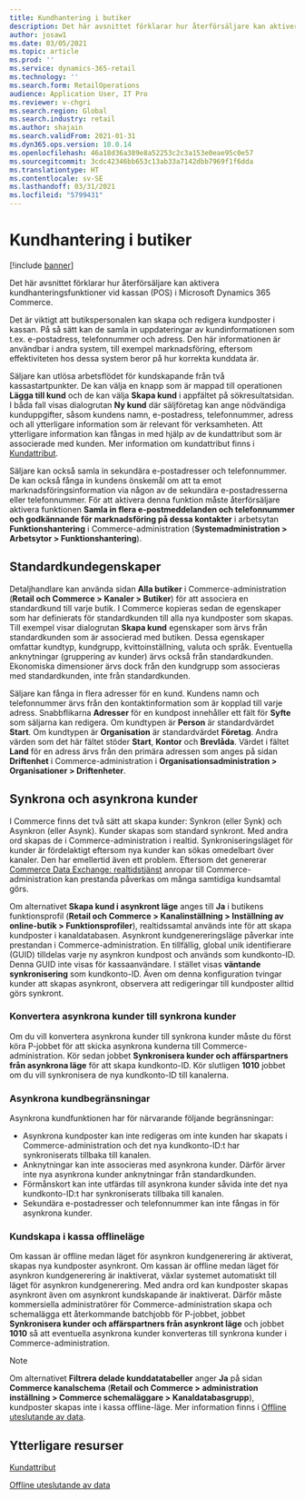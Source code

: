 ```yaml
---
title: Kundhantering i butiker
description: Det här avsnittet förklarar hur återförsäljare kan aktivera kundhanteringsfunktioner vid kassan (POS) i Microsoft Dynamics 365 Commerce.
author: josaw1
ms.date: 03/05/2021
ms.topic: article
ms.prod: ''
ms.service: dynamics-365-retail
ms.technology: ''
ms.search.form: RetailOperations
audience: Application User, IT Pro
ms.reviewer: v-chgri
ms.search.region: Global
ms.search.industry: retail
ms.author: shajain
ms.search.validFrom: 2021-01-31
ms.dyn365.ops.version: 10.0.14
ms.openlocfilehash: 46a18d36a389e8a52253c2c3a153e0eae95c0e57
ms.sourcegitcommit: 3cdc42346bb653c13ab33a7142dbb7969f1f6dda
ms.translationtype: HT
ms.contentlocale: sv-SE
ms.lasthandoff: 03/31/2021
ms.locfileid: "5799431"
---
```

# <a name="customer-management-in-stores"></a>Kundhantering i butiker

[!include [banner](includes/banner.md)]

Det här avsnittet förklarar hur återförsäljare kan aktivera kundhanteringsfunktioner vid kassan (POS) i Microsoft Dynamics 365 Commerce.

Det är viktigt att butikspersonalen kan skapa och redigera kundposter i kassan. På så sätt kan de samla in uppdateringar av kundinformationen som t.ex. e-postadress, telefonnummer och adress. Den här informationen är användbar i andra system, till exempel marknadsföring, eftersom effektiviteten hos dessa system beror på hur korrekta kunddata är.

Säljare kan utlösa arbetsflödet för kundskapande från två kassastartpunkter. De kan välja en knapp som är mappad till operationen **Lägga till kund** och de kan välja **Skapa kund** i appfältet på sökresultatsidan. I båda fall visas dialogrutan **Ny kund** där säljföretag kan ange nödvändiga kunduppgifter, såsom kundens namn, e-postadress, telefonnummer, adress och all ytterligare information som är relevant för verksamheten. Att ytterligare information kan fångas in med hjälp av de kundattribut som är associerade med kunden. Mer information om kundattribut finns i [Kundattribut](dev-itpro/customer-attributes.md).

Säljare kan också samla in sekundära e-postadresser och telefonnummer. De kan också fånga in kundens önskemål om att ta emot marknadsföringsinformation via någon av de sekundära e-postadresserna eller telefonnummer. För att aktivera denna funktion måste återförsäljare aktivera funktionen **Samla in flera e-postmeddelanden och telefonnummer och godkännande för marknadsföring på dessa kontakter** i arbetsytan **Funktionshantering** i Commerce-administration (**Systemadministration \> Arbetsytor \> Funktionshantering**).

## <a name="default-customer-properties"></a>Standardkundegenskaper

Detaljhandlare kan använda sidan **Alla butiker** i Commerce-administration (**Retail och Commerce \> Kanaler \> Butiker**) för att associera en standardkund till varje butik. I Commerce kopieras sedan de egenskaper som har definierats för standardkunden till alla nya kundposter som skapas. Till exempel visar dialogrutan **Skapa kund** egenskaper som ärvs från standardkunden som är associerad med butiken. Dessa egenskaper omfattar kundtyp, kundgrupp, kvittoinställning, valuta och språk. Eventuella anknytningar (gruppering av kunder) ärvs också från standardkunden. Ekonomiska dimensioner ärvs dock från den kundgrupp som associeras med standardkunden, inte från standardkunden.

Säljare kan fånga in flera adresser för en kund. Kundens namn och telefonnummer ärvs från den kontaktinformation som är kopplad till varje adress. Snabbflikarna **Adresser** för en kundpost innehåller ett fält för **Syfte** som säljarna kan redigera. Om kundtypen är **Person** är standardvärdet **Start**. Om kundtypen är **Organisation** är standardvärdet **Företag**. Andra värden som det här fältet stöder **Start**, **Kontor** och **Brevlåda**. Värdet i fältet **Land** för en adress ärvs från den primära adressen som anges på sidan **Driftenhet** i Commerce-administration i **Organisationsadministration \> Organisationer \> Driftenheter**.

## <a name="sync-customers-and-async-customers"></a>Synkrona och asynkrona kunder

I Commerce finns det två sätt att skapa kunder: Synkron (eller Synk) och Asynkron (eller Asynk). Kunder skapas som standard synkront. Med andra ord skapas de i Commerce-administration i realtid. Synkroniseringsläget för kunder är fördelaktigt eftersom nya kunder kan sökas omedelbart över kanaler. Den har emellertid även ett problem. Eftersom det genererar [Commerce Data Exchange: realtidstjänst](dev-itpro/define-retail-channel-communications-cdx.md#realtime-service) anropar till Commerce-administration kan prestanda påverkas om många samtidiga kundsamtal görs.

Om alternativet **Skapa kund i asynkront läge** anges till **Ja** i butikens funktionsprofil (**Retail och Commerce \> Kanalinställning \> Inställning av online-butik \> Funktionsprofiler**), realtidssamtal används inte för att skapa kundposter i kanaldatabasen. Asynkront kundgenereringsläge påverkar inte prestandan i Commerce-administration. En tillfällig, global unik identifierare (GUID) tilldelas varje ny asynkron kundpost och används som kundkonto-ID. Denna GUID inte visas för kassaanvändare. I stället visas **väntande synkronisering** som kundkonto-ID. Även om denna konfiguration tvingar kunder att skapas asynkront, observera att redigeringar till kundposter alltid görs synkront.

### <a name="convert-async-customers-to-sync-customers"></a>Konvertera asynkrona kunder till synkrona kunder

Om du vill konvertera asynkrona kunder till synkrona kunder måste du först köra P-jobbet för att skicka asynkrona kunderna till Commerce-administration. Kör sedan jobbet **Synkronisera kunder och affärspartners från asynkrona läge** för att skapa kundkonto-ID. Kör slutligen **1010** jobbet om du vill synkronisera de nya kundkonto-ID till kanalerna.

### <a name="async-customer-limitations"></a>Asynkrona kundbegränsningar

Asynkrona kundfunktionen har för närvarande följande begränsningar:

- Asynkrona kundposter kan inte redigeras om inte kunden har skapats i Commerce-administration och det nya kundkonto-ID:t har synkroniserats tillbaka till kanalen.
- Anknytningar kan inte associeras med asynkrona kunder. Därför ärver inte nya asynkrona kunder anknytningar från standardkunden.
- Förmånskort kan inte utfärdas till asynkrona kunder såvida inte det nya kundkonto-ID:t har synkroniserats tillbaka till kanalen.
- Sekundära e-postadresser och telefonnummer kan inte fångas in för asynkrona kunder.

### <a name="customer-creation-in-pos-offline-mode"></a>Kundskapa i kassa offlineläge

Om kassan är offline medan läget för asynkron kundgenerering är aktiverat, skapas nya kundposter asynkront. Om kassan är offline medan läget för asynkron kundgenerering är inaktiverat, växlar systemet automatiskt till läget för asynkron kundgenerering. Med andra ord kan kundposter skapas asynkront även om asynkront kundskapande är inaktiverat. Därför måste kommersiella administratörer för Commerce-administration skapa och schemalägga ett återkommande batchjobb för P-jobbet, jobbet **Synkronisera kunder och affärspartners från asynkront läge** och jobbet **1010** så att eventuella asynkrona kunder konverteras till synkrona kunder i Commerce-administration.

> [!NOTE]
> Om alternativet **Filtrera delade kunddatatabeller** anger **Ja** på sidan **Commerce kanalschema** (**Retail och Commerce \> administration inställning \> Commerce schemaläggare \> Kanaldatabasgrupp**), kundposter skapas inte i kassa offline-läge. Mer information finns i [Offline uteslutande av data](dev-itpro/implementation-considerations-cdx.md#offline-data-exclusion).

## <a name="additional-resources"></a>Ytterligare resurser

[Kundattribut](dev-itpro/customer-attributes.md)

[Offline uteslutande av data](dev-itpro/implementation-considerations-cdx.md#offline-data-exclusion)
